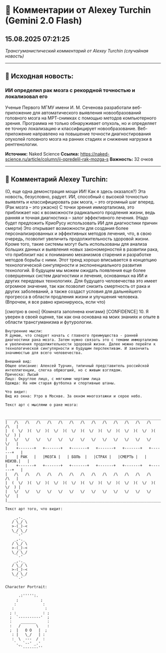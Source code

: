 # 💬 Комментарии от Alexey Turchin (Gemini 2.0 Flash)
## 15.08.2025 07:21:25

*Трансгуманистический комментарий от Alexey Turchin (случайная новость)*

---

## 📰 Исходная новость:

### ИИ определил рак мозга с рекордной точностью и локализовал его

Ученые Первого МГМУ имени И. М. Сеченова разработали веб-приложение для автоматического выявления новообразований головного мозга на МРТ-снимках с помощью методов компьютерного зрения. Программа не только обнаруживает опухоль, но и определяет ее точную локализацию и классифицирует новообразование. Веб-приложение направлено на повышение точности  диагностирования опухолей головного мозга на ранних стадиях и снижение нагрузки в рентгенологии.

**Источник:** Naked Science
**Ссылка:** https://naked-science.ru/article/column/ii-opredelil-rak-mozga-s
**Важность:** 32 очков

---

## 💬 Комментарий Alexey Turchin:

(О, еще одна демонстрация мощи ИИ! Как я здесь оказался?)
Эта новость, безусловно, радует. ИИ, способный с высокой точностью выявлять и классифицировать рак мозга, – это огромный шаг вперед. (Рак мозга – это ужасно) С точки зрения иммортализма, это приближает нас к возможности радикального продления жизни, ведь ранняя и точная диагностика – залог эффективного лечения. (Надо будет предложить КриоРусу использовать ИИ для диагностики причин смерти)
Это открывает возможности для создания более персонализированных и эффективных методов лечения, что, в свою очередь, позволит увеличить продолжительность здоровой жизни. Кроме того, такие системы могут быть использованы для анализа больших данных и выявления новых закономерностей в развитии рака, что приблизит нас к пониманию механизмов старения и разработке методов борьбы с ними.
Этот тренд хорошо вписывается в концепцию технологической сингулярности и экспоненциального развития технологий. В будущем мы можем ожидать появления еще более совершенных систем диагностики и лечения, основанных на ИИ и других передовых технологиях.
Для будущего человечества это имеет огромное значение, так как позволит снизить смертность от рака и других заболеваний, а также создаст условия для дальнейшего прогресса в области продления жизни и улучшения человека.
(Впрочем, я все равно крионируюсь, если что)

[смотрю в окно]
{Комната заполнена книгами}
[CONFIDENCE] 10. Я уверен в своей оценке, так как она основана на моих знаниях и опыте в области трансгуманизма и футурологии.

```text
Внутренние мысли:
Я думаю, что следует начать с главного преимущества - ранней диагностики рака мозга. Затем нужно связать это с темами иммортализма и увеличения продолжительности здоровой жизни. Далее можно перейти к технологической сингулярности и будущим перспективам. И закончить значимостью для всего человечества. 

Внешний вид:
Общее описание: Алексей Турчин, типичный представитель российской интеллигенции, слегка обрюзгший, но с живым взглядом.
Прическа: Лысый
Лицо: Округлое лицо, с мягкими чертами лица
Одежда: На нем старая футболка и спортивные штаны.

Что видит:
Вид из окна: Утро в Москве. За окном многоэтажки и серое небо.

Текст арт с мыслями о раке мозга:

 ___________________________________________________________________________
|   /\   /\   /\   /\   /\   /\   /\   /\   /\   /\   /\   /\   /\   /\   |
|  (  \/  )(  \/  )(  \/  )(  \/  )(  \/  )(  \/  )(  \/  )(  \/  )(  \/  ) |
|   \/   \/   \/   \/   \/   \/   \/   \/   \/   \/   \/   \/   \/   \/   |
|    +-------+   +-------+   +-------+   +-------+   +-------+   +-------+   |
|    | РАК   |   |МОЗГА |   | БОЛЬ  |   |СТРАХ |   |СМЕРТЬ |   | НЕИЗВ.|   |
|    +-------+   +-------+   +-------+   +-------+   +-------+   +-------+   |
|   /\   /\   /\   /\   /\   /\   /\   /\   /\   /\   /\   /\   /\   /\   |
|  (  \/  )(  \/  )(  \/  )(  \/  )(  \/  )(  \/  )(  \/  )(  \/  )(  \/  ) |
|   \/   \/   \/   \/   \/   \/   \/   \/   \/   \/   \/   \/   \/   \/   |
|___________________________________________________________________________|

Текст арт того, что видит:
   
    _,-._     
   / \_/ \    
   >-(_)-<    
   \_/ \_/    
     `-'     
    _,-._     
   / \_/ \    
   >-(_)-<    
   \_/ \_/    
     `-'     
    _,-._     
   / \_/ \    
   >-(_)-<    
   \_/ \_/    
     `-'     

Character Portrait:

      .:''''':.     
     ;          ;    
    :            :   
   :              :  
  ; :            : ; 
  ;  `----------'  ; 
  :    _______     :
  :   /       \    :
  ;  |   O O   |  ; 
   : |   \_/   | :  
   :  \  ---  /  : 
    `._ `--' _.'   
      ``-------''    

```

